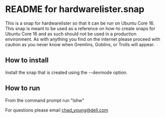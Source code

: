 [//]: # (Created on: August 18, 2017)
[//]: # (Author: Chad Young)
[//]: # (Contact: chad.young@dell.com)


# README for hardwarelister.snap
This is a snap for hardwarelister so that it can be run on Ubuntu Core 16. This
snap is meant to be used as a reference on how-to create snaps for Ubuntu Core
16 and as such should not be used in a production environment. As with anything
you find on the internet please proceed with caution as you never know when
Gremlins, Goblins, or Trolls will appear.  

## How to install  
Install the snap that is created using the --devmode option.  
## How to run  
From the command prompt run "lshw"
  
For questions please email <chad_young@dell.com>  
